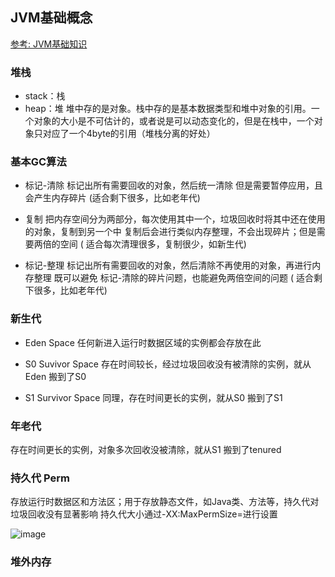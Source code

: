 ## JVM基础概念
[参考: JVM基础知识](https://blog.csdn.net/ithomer/article/details/9936743)


### 堆栈
- stack：栈
- heap：堆
堆中存的是对象。栈中存的是基本数据类型和堆中对象的引用。一个对象的大小是不可估计的，或者说是可以动态变化的，但是在栈中，一个对象只对应了一个4byte的引用（堆栈分离的好处）


### 基本GC算法
- 标记-清除 
标记出所有需要回收的对象，然后统一清除
但是需要暂停应用，且会产生内存碎片
(适合剩下很多，比如老年代)

- 复制 
把内存空间分为两部分，每次使用其中一个，垃圾回收时将其中还在使用的对象，复制到另一个中
复制后会进行类似内存整理，不会出现碎片；但是需要两倍的空间
( 适合每次清理很多，复制很少，如新生代)

- 标记-整理 
标记出所有需要回收的对象，然后清除不再使用的对象，再进行内存整理
既可以避免 标记-清除的碎片问题，也能避免两倍空间的问题
( 适合剩下很多，比如老年代)


### 新生代
- Eden Space 任何新进入运行时数据区域的实例都会存放在此

- S0 Suvivor Space 存在时间较长，经过垃圾回收没有被清除的实例，就从Eden 搬到了S0

- S1 Survivor Space 同理，存在时间更长的实例，就从S0 搬到了S1

### 年老代
存在时间更长的实例，对象多次回收没被清除，就从S1 搬到了tenured

### 持久代 Perm
存放运行时数据区和方法区；用于存放静态文件，如Java类、方法等，持久代对垃圾回收没有显著影响
持久代大小通过-XX:MaxPermSize=<N>进行设置

![image](https://user-images.githubusercontent.com/16630659/43237903-75513926-90be-11e8-8347-055d646712f4.png)


### 堆外内存


